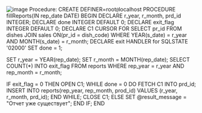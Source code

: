 ![image](https://github.com/alexandrdvrt/Pizzeria/assets/94928103/65f3feb8-2d94-4830-a715-5a5a75c21bcd)
Procedure:
CREATE DEFINER=root`@`localhost PROCEDURE fillReports(IN rep_date DATE)
BEGIN
DECLARE r_year, r_month, prd_id INTEGER;
DECLARE done INTEGER DEFAULT 0;
DECLARE exit_flag INTEGER DEFAULT 0;
DECLARE C1 CURSOR FOR SELECT pr_id
FROM dishes JOIN sales ON(pr_id = dish_code)
WHERE YEAR(s_date) = r_year AND MONTH(s_date) = r_month;
DECLARE exit HANDLER for SQLSTATE '02000' SET done = 1;

SET r_year = YEAR(rep_date);
SET r_month = MONTH(rep_date);
SELECT COUNT(*) INTO exit_flag FROM reports WHERE
rep_year = r_year AND rep_month = r_month;

IF exit_flag = 0 THEN
OPEN C1;
WHILE done = 0 DO
FETCH C1 INTO prd_id;
INSERT INTO reports(rep_year, rep_month, prod_id) VALUES (r_year, r_month, prd_id);
END WHILE;
CLOSE C1;
ELSE
SET @result_message = "Отчет уже существует";
END IF;
END
